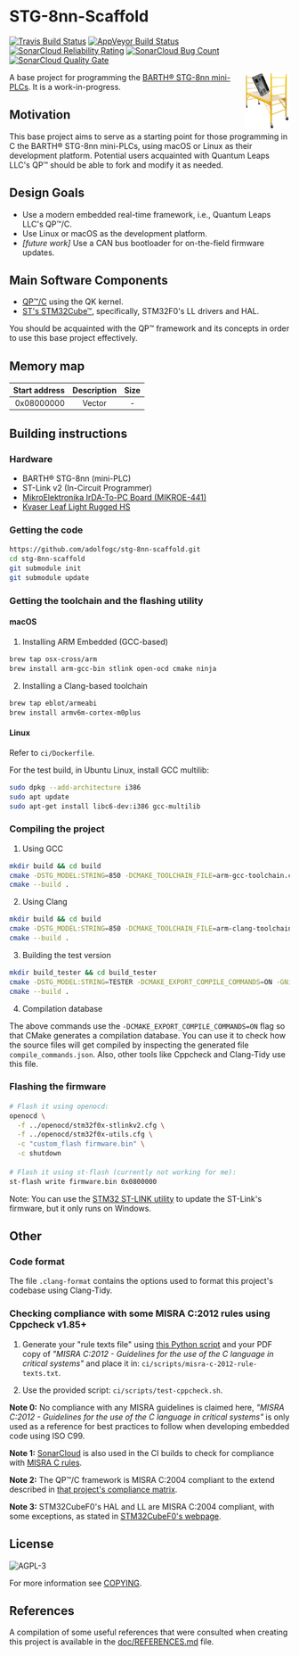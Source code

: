 # STG-8nn-Scaffold

[![Travis Build Status](https://travis-ci.org/adolfogc/stg-8nn-scaffold.svg?branch=master)](https://travis-ci.org/adolfogc/stg-8nn-scaffold)
[![AppVeyor Build Status](https://ci.appveyor.com/api/projects/status/g9tbt84ft6jedysu?svg=true)](https://ci.appveyor.com/project/adolfogc/stg-8nn-scaffold)
[![SonarCloud Reliability Rating](https://sonarcloud.io/api/project_badges/measure?project=adolfogc_stg-8nn-scaffold&metric=reliability_rating)](https://sonarcloud.io/dashboard?id=adolfogc_stg-8nn-scaffold)
[![SonarCloud Bug Count](https://sonarcloud.io/api/project_badges/measure?project=adolfogc_stg-8nn-scaffold&metric=bugs)](https://sonarcloud.io/dashboard?id=adolfogc_stg-8nn-scaffold)
[![SonarCloud Quality Gate](https://sonarcloud.io/api/project_badges/measure?project=adolfogc_stg-8nn-scaffold&metric=alert_status)](https://sonarcloud.io/dashboard?id=adolfogc_stg-8nn-scaffold)

<img align="right" width="80" height="100" src="stg-8nn-scaffold-logo.png">

A base project for programming the [BARTH® STG-8nn mini-PLCs](https://barth-elektronik.com/en/mini-plc.html).
It is a work-in-progress.

## Motivation
This base project aims to serve as a starting point for those programming in C the BARTH® STG-8nn mini-PLCs, using macOS or Linux as their development platform. Potential users acquainted with Quantum Leaps LLC's QP™ should be able to fork and modify it as needed.

## Design Goals
- Use a modern embedded real-time framework, i.e., Quantum Leaps LLC's QP™/C.
- Use Linux or macOS as the development platform.
- *[future work]* Use a CAN bus bootloader for on-the-field firmware updates.


## Main Software Components
- [QP™/C](https://www.state-machine.com) using the QK kernel.
- [ST's STM32Cube™](https://www.st.com/content/st_com/en/products/embedded-software/mcus-embedded-software/stm32-embedded-software/stm32cube-mcu-packages/stm32cubef0.html), specifically, STM32F0's LL drivers and HAL.

You should be acquainted with the QP™ framework and its concepts in order to use this base project effectively.

## Memory map
| Start address | Description| Size |
| -------------: |:-------------:|:--:|
| 0x08000000 | Vector  | -|

## Building instructions

### Hardware
- BARTH® STG-8nn (mini-PLC)
- ST-Link v2 (In-Circuit Programmer)
- [MikroElektronika IrDA-To-PC Board (MIKROE-441)](https://www.mikroe.com/irda-to-pc-board)
- [Kvaser Leaf Light Rugged HS](https://www.kvaser.com/product/kvaser-leaf-light-rugged-hs)

### Getting the code

```bash
https://github.com/adolfogc/stg-8nn-scaffold.git
cd stg-8nn-scaffold
git submodule init
git submodule update
```

### Getting the toolchain and the flashing utility
#### macOS

1. Installing ARM Embedded (GCC-based)

```bash
brew tap osx-cross/arm
brew install arm-gcc-bin stlink open-ocd cmake ninja
```

2. Installing a Clang-based toolchain

```bash
brew tap eblot/armeabi
brew install armv6m-cortex-m0plus
```

#### Linux
Refer to `ci/Dockerfile`.

For the test build, in Ubuntu Linux, install GCC multilib:

```bash
sudo dpkg --add-architecture i386
sudo apt update
sudo apt-get install libc6-dev:i386 gcc-multilib
```

### Compiling the project

1. Using GCC

```bash
mkdir build && cd build
cmake -DSTG_MODEL:STRING=850 -DCMAKE_TOOLCHAIN_FILE=arm-gcc-toolchain.cmake -DCMAKE_EXPORT_COMPILE_COMMANDS=ON -GNinja ..
cmake --build .
```

2. Using Clang

```bash
mkdir build && cd build
cmake -DSTG_MODEL:STRING=850 -DCMAKE_TOOLCHAIN_FILE=arm-clang-toolchain-macos.cmake -DCMAKE_EXPORT_COMPILE_COMMANDS=ON -GNinja ..
cmake --build .
```

3. Building the test version
```bash
mkdir build_tester && cd build_tester
cmake -DSTG_MODEL:STRING=TESTER -DCMAKE_EXPORT_COMPILE_COMMANDS=ON -GNinja ..
cmake --build .
```

4. Compilation database

The above commands use the `-DCMAKE_EXPORT_COMPILE_COMMANDS=ON` flag so that CMake generates a compilation database. You can use it to check how the source files will get compiled by inspecting the generated file `compile_commands.json`. Also, other tools like Cppcheck and Clang-Tidy use this file.

### Flashing the firmware
```bash
# Flash it using openocd:
openocd \
  -f ../openocd/stm32f0x-stlinkv2.cfg \
  -f ../openocd/stm32f0x-utils.cfg \
  -c "custom_flash firmware.bin" \
  -c shutdown

# Flash it using st-flash (currently not working for me):
st-flash write firmware.bin 0x0800000
```

Note: You can use the [STM32 ST-LINK utility](https://www.st.com/en/development-tools/stsw-link004.html) to update the ST-Link's firmware, but it only runs on Windows.

## Other

### Code format
The file `.clang-format` contains the options used to format this project's codebase using Clang-Tidy.

### Checking compliance with some MISRA C:2012 rules using Cppcheck v1.85+
1. Generate your "rule texts file" using [this Python script](https://github.com/ChisholmKyle/SublimeLinter-contrib-cppcheck-misra/blob/master/scripts/cppcheck-misra-parsetexts.py) and your PDF copy of *"MISRA C:2012 - Guidelines for the use of the C language in critical systems"* and place it in: `ci/scripts/misra-c-2012-rule-texts.txt`.

2. Use the provided script: `ci/scripts/test-cppcheck.sh`.

**Note 0:** No compliance with any MISRA guidelines is claimed here, *"MISRA C:2012 - Guidelines for the use of the C language in critical systems"* is only used as a reference for best practices to follow when developing embedded code using ISO C99.

**Note 1:** [SonarCloud](https://www.sonarsource.com/products/codeanalyzers/sonarcfamilyforcpp.html) is also used in the CI builds to check for compliance with [MISRA C rules](https://rules.sonarsource.com/c/tag/misra).

**Note 2:** The QP™/C framework is MISRA C:2004 compliant to the extend described in [that project's compliance matrix](http://www.state-machine.com/doc/AN_QP-C_MISRA.pdf).

**Note 3:** STM32CubeF0's HAL and LL are MISRA C:2004 compliant, with some exceptions, as stated in [STM32CubeF0's webpage](https://www.st.com/content/st_com/en/products/embedded-software/mcus-embedded-software/stm32-embedded-software/stm32cube-mcu-packages/stm32cubef0.html).

## License
![AGPL-3](https://www.gnu.org/graphics/agplv3-with-text-162x68.png)

For more information see [COPYING](COPYING).

## References
A compilation of some useful references that were consulted when creating this project is available in the [doc/REFERENCES.md](doc/REFERENCES.md) file.
